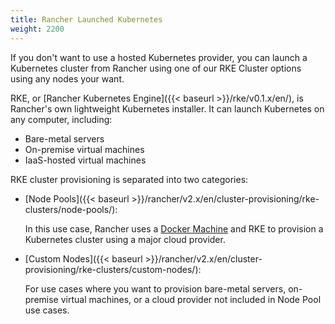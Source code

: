 ```yaml
---
title: Rancher Launched Kubernetes
weight: 2200
---
```


If you don't want to use a hosted Kubernetes provider, you can launch a Kubernetes cluster from Rancher using one of our RKE Cluster options using any nodes your want.

RKE, or [Rancher Kubernetes Engine]({{< baseurl >}}/rke/v0.1.x/en/), is Rancher's own lightweight Kubernetes installer. It can launch Kubernetes on any computer, including:

- Bare-metal servers
- On-premise virtual machines
- IaaS-hosted virtual machines

RKE cluster provisioning is separated into two categories:

- [Node Pools]({{< baseurl >}}/rancher/v2.x/en/cluster-provisioning/rke-clusters/node-pools/):

    In this use case, Rancher uses a <a href='https://docs.docker.com/machine/' target='_blank'>Docker Machine</a> and RKE to provision a Kubernetes cluster using a major cloud provider.

- [Custom Nodes]({{< baseurl >}}/rancher/v2.x/en/cluster-provisioning/rke-clusters/custom-nodes/):

    For use cases where you want to provision bare-metal servers, on-premise virtual machines, or a cloud provider not included in Node Pool use cases.
